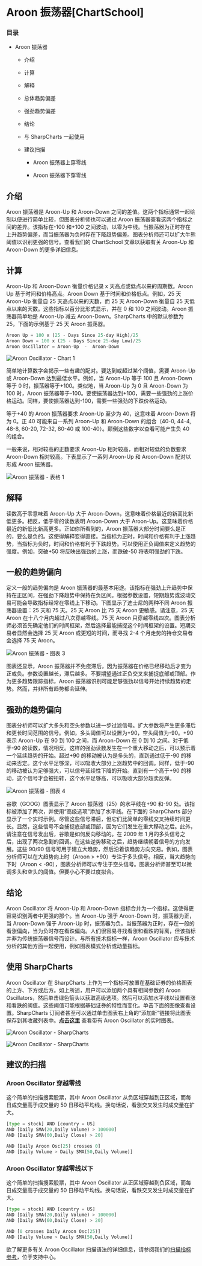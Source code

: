 # Aroon 振荡器[ChartSchool]

### 目录

+   Aroon 振荡器

    +   介绍

    +   计算

    +   解释

    +   总体趋势偏差

    +   强劲趋势偏差

    +   结论

    +   与 SharpCharts 一起使用

    +   建议扫描

        +   Aroon 振荡器上穿零线

        +   Aroon 振荡器下穿零线

## 介绍

Aroon 振荡器是 Aroon-Up 和 Aroon-Down 之间的差值。这两个指标通常一起绘制以便进行简单比较，但图表分析师也可以通过 Aroon 振荡器查看这两个指标之间的差异。该指标在-100 和+100 之间波动，以零为中线。当振荡器为正时存在上升趋势偏差，而当振荡器为负时存在下降趋势偏差。图表分析师还可以扩大牛熊阈值以识别更强的信号。查看我们的 ChartSchool 文章以获取有关 Aroon-Up 和 Aroon-Down 的更多详细信息。

## 计算

Aroon-Up 和 Aroon-Down 衡量价格记录 x 天高点或低点以来的周期数。Aroon Up 基于时间和价格高点。Aroon Down 基于时间和价格低点。例如，25 天 Aroon-Up 衡量自 25 天高点以来的天数，而 25 天 Aroon-Down 衡量自 25 天低点以来的天数。这些指标以百分比形式显示，并在 0 和 100 之间波动。Aroon 振荡器简单地是 Aroon-Up 减去 Aroon-Down。SharpCharts 中的默认参数为 25，下面的示例基于 25 天 Aroon 振荡器。

```py
Aroon Up = 100 x (25 - Days Since 25-day High)/25
Aroon Down = 100 x (25 - Days Since 25-day Low)/25
Aroon Oscillator = Aroon-Up  -  Aroon-Down

```

![Aroon Oscillator - Chart 1](img/d63579f789ea11724000b6f1a0d1f359.jpg "Aroon Oscillator - Chart 1")

简单地计算数字会揭示一些有趣的配对。要达到或超过某个阈值，需要 Aroon-Up 或 Aroon-Down 达到最低水平。例如，当 Aroon-Up 等于 100 且 Aroon-Down 等于 0 时，振荡器等于+100。类似地，当 Aroon-Up 为 0 且 Aroon-Down 为 100 时，Aroon 振荡器等于-100。要使振荡器达到+100，需要一些强劲的上涨价格运动。同样，要使振荡器达到-100，需要一些强劲的下跌价格运动。

等于+40 的 Aroon 振荡器要求 Aroon-Up 至少为 40，这意味着 Aroon-Down 将为 0。正 40 可能来自一系列 Aroon-Up 和 Aroon-Down 的组合（40-0, 44-4, 48-8, 60-20, 72-32, 80-40 或 100-40）。颠倒这些数字以查看可能产生负 40 的组合。

一般来说，相对较高的正数要求 Aroon-Up 相对较高，而相对较低的负数要求 Aroon-Down 相对较高。下表显示了一系列 Aroon-Up 和 Aroon-Down 配对以形成 Aroon 振荡器。

![Aroon 振荡器 - 表格 1](img/9ed3dd5936466984b501ca93825364d3.jpg "Aroon 振荡器 - 表格 1")

## 解释

读数高于零意味着 Aroon-Up 大于 Aroon-Down，这意味着价格最近的新高比新低更多。相反，低于零的读数表明 Aroon-Down 大于 Aroon-Up。这意味着价格最近的新低比新高更多。正如你所看到的，Aroon 振荡器大部分时间要么是正的，要么是负的。这使得解释变得直接。当指标为正时，时间和价格有利于上涨趋势，当指标为负时，时间和价格有利于下跌趋势。可以使用正负阈值来定义趋势的强度。例如，突破+50 将反映出强劲的上涨，而跌破-50 将表明强劲的下跌。

## 一般的趋势偏向

定义一般的趋势偏向是 Aroon 振荡器的最基本用途。该指标在强劲上升趋势中保持在正区间，在强劲下降趋势中保持在负区间。根据参数设置，短期趋势或波动交易可能会导致指标经常在零线上下移动。下图显示了迪士尼的两种不同 Aroon 振荡器设置：25 天和 75 天。25 天 Aroon 比 75 天 Aroon 更敏感。请注意，25 天 Aroon 在十八个月内超过八次穿越零线。75 天 Aroon 只穿越零线四次。图表分析师必须首先确定他们的时间框架，然后选择最能捕捉这个时间框架的设置。短期交易者显然会选择 25 天 Aroon 或更短的时间，而寻找 2-4 个月走势的持仓交易者会选择 75 天 Aroon。

![Aroon 振荡器 - 图表 3](img/f2d5ac47329234ee594c3bc1bbbf3536.jpg "Aroon 振荡器 - 图表 3")

图表还显示，Aroon 振荡器并不免疫滞后，因为振荡器在价格已经移动后才变为正或负。参数设置越长，滞后越多。不要期望通过正负交叉来捕捉底部或顶部。作为更多趋势跟踪指标，Aroon 振荡器识别可能足够强劲以信号开始持续趋势的走势。然而，并非所有趋势都会延伸。 

## 强劲的趋势偏向

图表分析师可以扩大多头和空头参数以进一步过滤信号。扩大参数将产生更多滞后和更长时间范围的信号。例如，多头阈值可以设置为+90，空头阈值为-90。+90 表示 Aroon-Up 在 90 到 100 之间，而 Aroon-Down 在 0 到 10 之间。对于低于-90 的读数，情况相反。这样的强劲读数发生在一个重大移动之后，可以预示着一个延续趋势的开始。超过+90 的移动被认为是多头的，直到通过低于-90 的移动来否定。这个水平足够深，可以吸收大部分上涨趋势中的回调。同样，低于-90 的移动被认为足够强大，可以信号延续性下降的开始。直到有一个高于+90 的移动，这个信号才会被扭转，这个水平足够高，可以吸收大部分超卖反弹。

![Aroon 振荡器 - 图表 4](img/c189e740a78b18f0373a7afe578a522f.jpg "Aroon 振荡器 - 图表 4")

谷歌（GOOG）图表显示了 Aroon 振荡器（25）的水平线在+90 和-90 处。该指标被添加了两次，并使用“高级选项”添加了水平线。在下面的 SharpCharts 部分显示了一个实时示例。尽管这些信号滞后，但它们比简单的零线交叉持续时间更长。显然，这些信号不会捕捉底部或顶部，因为它们发生在重大移动之后。此外，请注意在信号发出后，谷歌是如何反向移动的。在 2009 年 1 月的多头信号之后，出现了两次急剧的回调。在这些逆势移动之后，趋势继续朝着信号的方向发展。这些 90/90 信号可用于建立大趋势，然后沿着该趋势方向交易。例如，图表分析师可以在大趋势向上时（Aroon > +90）专注于多头信号。相反，当大趋势向下时（Aroon < -90），图表分析师可以专注于空头信号。图表分析师甚至可以微调多头和空头的阈值。但要小心不要过度拟合。

## 结论

Aroon Oscillator 将 Aroon-Up 和 Aroon-Down 指标合并为一个指标。这使得更容易识别两者中更强的那个。当 Aroon-Up 强于 Aroon-Down 时，振荡器为正，当 Aroon-Down 强于 Aroon-Up 时，振荡器为负。当振荡器为正时，存在一般的看涨偏向，当为负时存在看跌偏向。人们很容易寻找看涨和看跌的背离，但该指标并非为传统振荡器信号而设计。与所有技术指标一样，Aroon Oscillator 应与技术分析的其他方面一起使用，例如图表模式分析或动量指标。

## 使用 SharpCharts

Aroon Oscillator 在 SharpCharts 上作为一个指标可放置在基础证券的价格图表的上方、下方或后方。如上所述，用户可以添加两个具有相同参数的 Aroon Oscillators，然后单击绿色箭头以获取高级选项。然后可以添加水平线以设置看涨和看跌的阈值。这些阈值可能根据基础证券的特性而变化。单击下面的图像查看设置。SharpCharts 订阅者甚至可以通过单击图表右上角的“添加新”链接将此图表保存到其收藏列表中。**[点击这里](http://stockcharts.com/h-sc/ui?s=SPY&p=D&yr=1&mn=0&dy=0&id=p74556881166&a=214937192 "http://stockcharts.com/h-sc/ui?s=SPY&p=D&yr=1&mn=0&dy=0&id=p74556881166&a=214937192")** 查看带有 Aroon Oscillator 的实时图表。

![Aroon Oscillator - SharpCharts](img/842bef31f4ac71c23dffd3c795c1cb7f.jpg "Aroon Oscillator - SharpCharts")

![Aroon Oscillator - SharpCharts](img/d96e753d179ea6cd5d86472b6284d478.jpg "Aroon Oscillator - SharpCharts")

## 建议的扫描

### Aroon Oscillator 穿越零线

这个简单的扫描搜索股票，其中 Aroon Oscillator 从负区域穿越到正区域，而每日成交量高于成交量的 50 日移动平均线。换句话说，看涨交叉发生时成交量在扩大。

```py
[type = stock] AND [country = US] 
AND [Daily SMA(20,Daily Volume) > 100000] 
AND [Daily SMA(60,Daily Close) > 20] 

AND [Daily Aroon Osc(25) crosses 0] 
AND [Daily Volume > Daily SMA(50,Daily Volume)]
```

### Aroon Oscillator 穿越零线以下

这个简单的扫描搜索股票，其中 Aroon Oscillator 从正区域穿越到负区域，而每日成交量高于成交量的 50 日移动平均线。换句话说，看跌交叉发生时成交量在扩大。

```py
[type = stock] AND [country = US] 
AND [Daily SMA(20,Daily Volume) > 100000] 
AND [Daily SMA(60,Daily Close) > 20] 

AND [0 crosses Daily Aroon Osc(25)] 
AND [Daily Volume > Daily SMA(50,Daily Volume)]
```

欲了解更多有关 Aroon Oscillator 扫描语法的详细信息，请参阅我们的[扫描指标参考](http://stockcharts.com/docs/doku.php?id=scans:indicators#aroon_oscillator "http://stockcharts.com/docs/doku.php?id=scans:indicators#aroon_oscillator")，位于支持中心。
